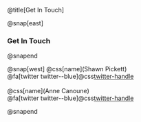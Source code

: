 @title[Get In Touch]

@snap[east]
<h3>Get In Touch</h3>
@snapend

@snap[west]
@css[name](Shawn Pickett)<br>
@fa[twitter twitter--blue]@css[twitter-handle](@spickettjr)
<br> 
<br>
@css[name](Anne Canoune)<br>
@fa[twitter twitter--blue]@css[twitter-handle](@AnnieGitUrGun)

@snapend

